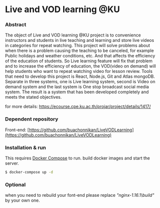 # Live and VOD learning @KU

### Abstract
The object of Live and VOD learning @KU project is to convenience instructors and students in live teaching and learning and store live videos in categories for repeat watching. This project will solve problems about when there is a problem causing the teaching to be canceled, for example Public holidays and weather conditions, etc. And that affects the efficiency of the education of students. So Live learning feature will fix that problem and to increase the efficiency of education, the VOD(video on demand) will help students who want to repeat watching video for lesson review. Tools that need to develop this project is React, Node.js, Git and Atlas mongoDB. Separate in three systems, one is Live learning system, second is Video on demand system and the last system is One stop broadcast social media system. The result is a system that has been developed completely and meets the stated objectives.

for more details: https://ecourse.cpe.ku.ac.th/projar/project/details/1417/

### Dependent repository
 Front-end: [https://github.com/buachonnikan/LiveVODLearning](https://github.com/buachonnikan/LiveVODLearning)

### Installation & run

This requires [Docker Compose](https://docs.docker.com/compose/install/) to run.
build docker images and start the server.

```sh
$ docker-compose up -d
```

### Optional

when you need to rebuild your font-end please replace *"nginx-1.16.1\build"* by your own one.
